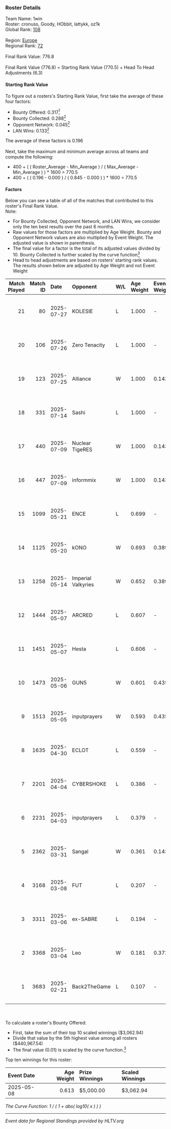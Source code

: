 ### Roster Details<br />
Team Name: 1win<br />
Roster: cronuss, Goody, HObbit, lattykk, oz1k<br />
Global Rank: [108](../../standings_global_2025_08_04.md)<br />
<br />
Region: [Europe]( ../../standings_europe_2025_08_04.md)<br />
Regional Rank: [72]( ../../standings_europe_2025_08_04.md)<br />
<br />
Final Rank Value:  776.8<br />
<br />
Final Rank Value (776.8) = Starting Rank Value (770.5) + Head To Head Adjustments (6.3)<br />

#### Starting Rank Value<br />
To figure out a rosters's Starting Rank Value, first take the average of these four factors:<br />
- Bounty Offered: 0.317[<sup>1</sup>](#table2)
- Bounty Collected: 0.288[<sup>2</sup>](#table1)
- Opponent Network: 0.045[<sup>2</sup>](#table1)
- LAN Wins: 0.133[<sup>2</sup>](#table1)

The average of these factors is 0.196<br />
<br />
Next, take the maximum and minimum average across all teams and compute the following:<br />
- 400 + ( ( Roster_Average - Min_Average ) / ( Max_Average - Min_Average ) ) * 1600 = 770.5
- 400 + ( ( 0.196 - 0.000 ) / ( 0.845 - 0.000 ) ) * 1600 = 770.5


#### Factors<br />
Below you can see a table of all of the matches that contributed to this roster's Final Rank Value.<br />
Note:<br />

- For Bounty Collected, Opponent Network, and LAN Wins, we consider only the ten best results over the past 6 months.
- Raw values for those factors are multiplied by Age Weight. Bounty and Opponent Network values are also multiplied by Event Weight. The adjusted value is shown in parenthesis.
- The final value for a factor is the total of its adjusted values divided by 10. Bounty Collected is further scaled by the curve function[<sup>3</sup>](#curveFunction)
- Head to head adjustments are based on rosters' starting rank values. The results shown below are adjusted by Age Weight and not Event Weight
<span id="table1"></span><br />


| Match Played | Match ID | Date       | Opponent           | W/L | Age Weight | Event Weight | Bounty Collected | Opponent Network | LAN Wins  | H2H Adj. | Roster                                |
| -: | -: | :- | :- | :- | :- | :- | :- | :- | :- | -: | :- |
|           21 |       80 | 2025-07-27 | KOLESIE            | L   | 1.000      | -            | -                | -                | -         |    -4.07 | cronuss, Goody, HObbit, lattykk, oz1k |
|           20 |      106 | 2025-07-26 | Zero Tenacity      | L   | 1.000      | -            | -                | -                | -         |    -8.55 | cronuss, Goody, HObbit, lattykk, oz1k |
|           19 |      123 | 2025-07-25 | Alliance           | W   | 1.000      | 0.143        | 0.048 (0.007)    | 0.726 (0.104)    | 0 (0.000) |    25.15 | cronuss, Goody, HObbit, lattykk, oz1k |
|           18 |      331 | 2025-07-14 | Sashi              | L   | 1.000      | -            | -                | -                | -         |    -8.07 | cronuss, Goody, HObbit, lattykk, oz1k |
|           17 |      440 | 2025-07-09 | Nuclear TigeRES    | W   | 1.000      | 0.143        | 0.000 (0.000)    | 0.049 (0.007)    | 0 (0.000) |     6.55 | cronuss, Goody, HObbit, lattykk, oz1k |
|           16 |      447 | 2025-07-09 | informmix          | W   | 1.000      | 0.143        | 0.000 (0.000)    | 0.021 (0.003)    | 0 (0.000) |     3.72 | cronuss, Goody, HObbit, lattykk, oz1k |
|           15 |     1099 | 2025-05-21 | ENCE               | L   | 0.699      | -            | -                | -                | -         |    -2.68 | cronuss, Goody, HObbit, lattykk, oz1k |
|           14 |     1125 | 2025-05-20 | kONO               | W   | 0.693      | 0.389        | 0.000 (0.000)    | 0.037 (0.010)    | 0 (0.000) |     4.61 | cronuss, Goody, HObbit, lattykk, oz1k |
|           13 |     1258 | 2025-05-14 | Imperial Valkyries | W   | 0.652      | 0.389        | 0.047 (0.012)    | 0.111 (0.028)    | 0 (0.000) |    10.91 | cronuss, Goody, HObbit, lattykk, oz1k |
|           12 |     1444 | 2025-05-07 | ARCRED             | L   | 0.607      | -            | -                | -                | -         |    -7.04 | cronuss, Goody, HObbit, lattykk, oz1k |
|           11 |     1451 | 2025-05-07 | Hesta              | L   | 0.606      | -            | -                | -                | -         |   -14.68 | cronuss, Goody, HObbit, lattykk, oz1k |
|           10 |     1473 | 2025-05-06 | GUN5               | W   | 0.601      | 0.435        | 0.051 (0.013)    | 0.830 (0.217)    | 1 (0.601) |    14.31 | cronuss, Goody, HObbit, lattykk, oz1k |
|            9 |     1513 | 2025-05-05 | inputprayers       | W   | 0.593      | 0.435        | 0.000 (0.000)    | 0.073 (0.019)    | 1 (0.593) |     4.30 | cronuss, Goody, HObbit, lattykk, oz1k |
|            8 |     1635 | 2025-04-30 | ECLOT              | L   | 0.559      | -            | -                | -                | -         |    -4.53 | cronuss, Goody, HObbit, klain, oz1k   |
|            7 |     2201 | 2025-04-04 | CYBERSHOKE         | L   | 0.386      | -            | -                | -                | -         |    -3.92 | cronuss, Goody, HObbit, klain, oz1k   |
|            6 |     2231 | 2025-04-03 | inputprayers       | L   | 0.379      | -            | -                | -                | -         |    -9.42 | cronuss, Goody, HObbit, klain, oz1k   |
|            5 |     2362 | 2025-03-31 | Sangal             | W   | 0.361      | 0.143        | 0.037 (0.002)    | 0.741 (0.038)    | 0 (0.000) |     8.06 | cronuss, Goody, HObbit, klain, oz1k   |
|            4 |     3168 | 2025-03-08 | FUT                | L   | 0.207      | -            | -                | -                | -         |    -3.89 | cronuss, HObbit, klain, oz1k, SANJI   |
|            3 |     3311 | 2025-03-06 | ex-SABRE           | L   | 0.194      | -            | -                | -                | -         |    -3.15 | cronuss, HObbit, klain, oz1k, SANJI   |
|            2 |     3368 | 2025-03-04 | Leo                | W   | 0.181      | 0.372        | 0.000 (0.000)    | 0.318 (0.021)    | 0 (0.000) |     1.41 | cronuss, HObbit, klain, oz1k, SANJI   |
|            1 |     3683 | 2025-02-21 | Back2TheGame       | L   | 0.107      | -            | -                | -                | -         |    -2.76 | cronuss, HObbit, klain, oz1k, sh1geo  |

<br />
<span id="table2"></span><br />
To calculate a roster's Bounty Offered:<br />

- First, take the sum of their top 10 scaled winnings ($3,062.94)
- Divide that value by the 5th highest value among all rosters ($440,967.54)
- The final value (0.01) is scaled by the curve function.[<sup>3</sup>](#curveFunction)

Top ten winnings for this roster:<br />

| Event Date | Age Weight | Prize Winnings | Scaled Winnings |
| :- | -: | :- | :- |
| 2025-05-08 |      0.613 | $5,000.00      | $3,062.94       |


<span id="curveFunction"></span>_The Curve Function: 1 / ( 1 + abs( log10( x ) ) )_<br />

---
_Event data for Regional Standings provided by HLTV.org_<br />
